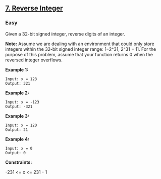 ## [7. Reverse Integer](https://leetcode.com/problems/reverse-integer/)
### Easy

Given a 32-bit signed integer, reverse digits of an integer.

**Note:**
Assume we are dealing with an environment that could only store integers within the 32-bit signed integer range: [−2^31,  2^31 − 1]. For the purpose of this problem, assume that your function returns 0 when the reversed integer overflows.



**Example 1:**
```
Input: x = 123
Output: 321
```

**Example 2:**

```
Input: x = -123
Output: -321
```

**Example 3:**
```
Input: x = 120
Output: 21
```

**Example 4:**
```
Input: x = 0
Output: 0
```

**Constraints:**

-231 <= x <= 231 - 1
